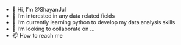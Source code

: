- 👋 Hi, I’m @ShayanJul
- 👀 I’m interested in any data related fields
- 🌱 I’m currently learning python to develop my data analysis skills
- 💞️ I’m looking to collaborate on ...
- 📫 How to reach me

<!---
ShayanJul/ShayanJul is a ✨ special ✨ repository because its `README.md` (this file) appears on your GitHub profile.
You can click the Preview link to take a look at your changes.
--->
